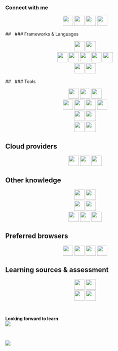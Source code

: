 ### Connect with me
<p align="center">
    <a href="https://www.facebook.com/Cristian.Donati.1980" target="_blank"><img src="https://img.shields.io/badge/facebook-white.svg?style=for-the-badge&logo=facebook&logoColor=1877F2" height="32"></a>
    <a href="https://instagram.com/cris-donati" target="_blank"><img src="https://img.shields.io/badge/instagram-white.svg?style=for-the-badge&logo=instagram&logoColor=E4405F" height="32"></a>
    <a href="https://linkedin.com/in/cristian-donati" target="_blank"><img src="https://img.shields.io/badge/linkedin-white.svg?style=for-the-badge&logo=linkedin&logoColor=0077B5" height="32"></a>
    <a href="https://twitter.com/cristiandonati8" target="_blank"><img src="https://img.shields.io/badge/twitter-white.svg?style=for-the-badge&logo=twitter&logoColor=1DA1F2" height="32"></a>
</p>
##  &nbsp;
### Frameworks & Languages
<p align="center">
    <img src="https://img.shields.io/badge/.NET-white?style=for-the-badge&logo=.net&logoColor=5128D4" height="32">
    <img src="https://img.shields.io/badge/C%23-white?style=for-the-badge&logo=c-sharp&logoColor=239120" height="32">
    <br/>
    <img src="https://img.shields.io/badge/Angular-white?style=for-the-badge&logo=Angular&logoColor=DD0031" height="32">
    <img src="https://img.shields.io/badge/HTML5-white?style=for-the-badge&logo=HTML5&logoColor=E34F26" height="32">
    <img src="https://img.shields.io/badge/CSS3-white?style=for-the-badge&logo=CSS3&logoColor=1572B6" height="32">
    <img src="https://img.shields.io/badge/JavaScript-white?style=for-the-badge&logo=JavaScript&logoColor=F7DF1E" height="32">
    <img src="https://img.shields.io/badge/TypeScript-white?style=for-the-badge&logo=TypeScript&logoColor=007ACC" height="32">
    <br/>
    <img src="https://img.shields.io/badge/SQL%20Server-white?style=for-the-badge&logo=Microsoft%20SQL%20Server&logoColor=CC2927" height="32">
    <img src="https://img.shields.io/badge/MySQL-white?style=for-the-badge&logo=MySQL&logoColor=4479A1" height="32">
</p>
##  &nbsp;
### Tools
<p align="center">
    <img src="https://img.shields.io/badge/Visual%20Studio-white?style=for-the-badge&logo=Visual%20Studio&logoColor=5C2D91" height="32">
    <img src="https://img.shields.io/badge/Visual%20Studio%20Code-white?style=for-the-badge&logo=Visual%20Studio%20Code&logoColor=007ACC" height="32">
    <img src="https://img.shields.io/badge/Webstorm-white?style=for-the-badge&logo=Webstorm&logoColor=000000" height="32">
    <br/>
    <img src="https://img.shields.io/badge/Git-white?style=for-the-badge&logo=Git&logoColor=F44D27" height="32">
    <img src="https://img.shields.io/badge/BitBucket-white?style=for-the-badge&logo=BitBucket&logoColor=0052CC" height="32">
    <img src="https://img.shields.io/badge/Github-white?style=for-the-badge&logo=Github&logoColor=181717" height="32">
    <img src="https://img.shields.io/badge/GitLab-white?style=for-the-badge&logo=GitLab&logoColor=FCA121" height="32">
    <br/>
    <img src="https://img.shields.io/badge/Azure%20DevOps-white?style=for-the-badge&logo=Azure%20DevOps&logoColor=0078D7" height="32">
    <img src="https://img.shields.io/badge/Jenkins-white?style=for-the-badge&logo=Jenkins&logoColor=D24939" height="32">
    <br/>
    <img src="https://img.shields.io/badge/Jira-white?style=for-the-badge&logo=Jira&logoColor=0052CC" height="32">
    <img src="https://img.shields.io/badge/Trello-white?style=for-the-badge&logo=Trello&logoColor=0079BF" height="32">
</p>

## Cloud providers
<p align="center">
    <img src="https://img.shields.io/badge/Amazon%20AWS-white?style=for-the-badge&logo=Amazon%20AWS&logoColor=FF9900" height="32">
    <img src="https://img.shields.io/badge/Microsoft%20Azure-white?style=for-the-badge&logo=Microsoft%20Azure&logoColor=0089D6" height="32">
    <img src="https://img.shields.io/badge/Google%20Cloud-white?style=for-the-badge&logo=Google%20Cloud&logoColor=4285F4" height="32">
</p>

## Other knowledge
<p align="center">
    <img src="https://img.shields.io/badge/Bootstrap-white?style=for-the-badge&logo=Bootstrap&logoColor=563D7C" height="32">
    <img src="https://img.shields.io/badge/Material%20Design-white?style=for-the-badge&logo=Material%20Design&logoColor=757575" height="32">
    <br/>
    <img src="https://img.shields.io/badge/NuGet-white?style=for-the-badge&logo=NuGet&logoColor=004880" height="32">
    <img src="https://img.shields.io/badge/NPM-white?style=for-the-badge&logo=NPM&logoColor=CB3837" height="32">
    <br/>
    <img src="https://img.shields.io/badge/OpenID-white?style=for-the-badge&logo=OpenID&logoColor=F78C40" height="32">
    <img src="https://img.shields.io/badge/Auth0-white?style=for-the-badge&logo=Auth0&logoColor=EB5424" height="32">
    <img src="https://img.shields.io/badge/JWT-white?style=for-the-badge&logo=JSON%20Web%20Tokens&logoColor=000000" height="32">
</p>

## Preferred browsers
<p align="center">
    <img src="https://img.shields.io/badge/Chrome-white?style=for-the-badge&logo=Google%20Chrome&logoColor=4285F4" height="32">
    <img src="https://img.shields.io/badge/Edge-white?style=for-the-badge&logo=Microsoft%20Edge&logoColor=0078D7" height="32">
    <img src="https://img.shields.io/badge/Firefox-white?style=for-the-badge&logo=Firefox&logoColor=FF7139" height="32">
    <img src="https://img.shields.io/badge/Opera-white?style=for-the-badge&logo=Opera&logoColor=FF1B2D" height="32">
</p>

## Learning sources & assessment
<p align="center">
    <img src="https://img.shields.io/badge/Pluralsight-white?style=for-the-badge&logo=Pluralsight&logoColor=F15B2A" height="32">
    <img src="https://img.shields.io/badge/Coursera-white?style=for-the-badge&logo=Coursera&logoColor=2A73CC" height="32">
    <br/>
    <img src="https://img.shields.io/badge/CodeWars-white?style=for-the-badge&logo=CodeWars&logoColor=AD2C27" height="32">
    <img src="https://img.shields.io/badge/HackerRank-white?style=for-the-badge&logo=HackerRank&logoColor=2EC866" height="32">
</p>

<br/>

**Looking forward to learn**
<br/>
<img src="https://img.shields.io/badge/-React-61DAFB?style=flat-square&logo=React&logoColor=white">
<br/>

<!--
<details open>
<summary><b>Looking forward to learn</b></summary>

<img align="left" width="490" height="165" src="https://github-readme-stats.vercel.app/api?username=cristian-donati&show_icons=true&hide_border=true&line_height=20&title_color=f69673&icon_color=1b93c9&show_owner=true">

<img src ="https://github-readme-stats.vercel.app/api/top-langs/?username=aveek-saha&layout=compact&hide_border=true&langs_count=10&hide=jupyter%20notebook,tex,css,php">

</details>
-->

<br/>

![](https://komarev.com/ghpvc/?username=cristian-donati&color=brightgreen)

